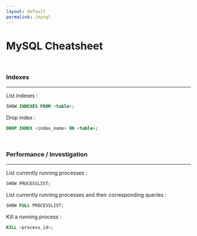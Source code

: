 ```yaml
---
layout: default
permalink: /mysql
---
```


# MySQL Cheatsheet






<br>

### Indexes

<hr>

List indexes :
```sql
SHOW INDEXES FROM <table>;
```

Drop index :
```sql
DROP INDEX <index_name> ON <table>;
```





<br>

### Performance / Investigation

<hr>

List currently running processes : 
```sql
SHOW PROCESSLIST;
```

List currently running processes and their corresponding queries :
```sql
SHOW FULL PROCESSLIST;
```

Kill a running process :
```sql
KILL <process_id>;
```
